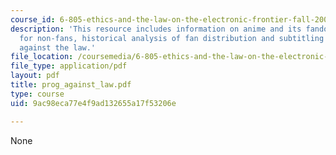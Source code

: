```yaml
---
course_id: 6-805-ethics-and-the-law-on-the-electronic-frontier-fall-2005
description: 'This resource includes information on anime and its fandom: a primer
  for non-fans, historical analysis of fan distribution and subtitling and progress
  against the law.'
file_location: /coursemedia/6-805-ethics-and-the-law-on-the-electronic-frontier-fall-2005/9ac98eca77e4f9ad132655a17f53206e_prog_against_law.pdf
file_type: application/pdf
layout: pdf
title: prog_against_law.pdf
type: course
uid: 9ac98eca77e4f9ad132655a17f53206e

---
```

None